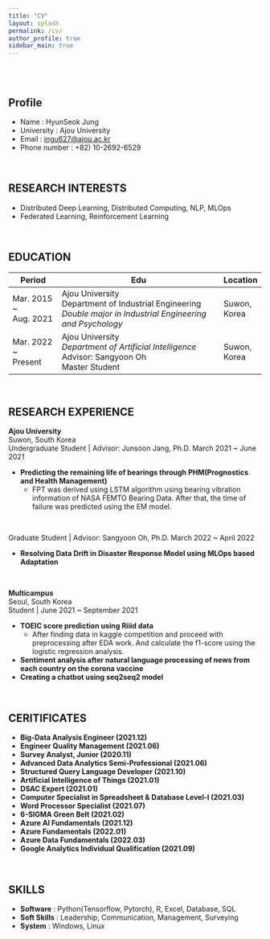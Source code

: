 ```yaml
---
title: "CV"
layout: splash
permalink: /cv/
author_profile: true
sidebar_main: true
---
```


<br>
<br>

## Profile

- Name : HyunSeok Jung
- University : Ajou University
- Email : ingu627@ajou.ac.kr
- Phone number : +82) 10-2692-6529

<br>

## RESEARCH INTERESTS

- Distributed Deep Learning, Distributed Computing, NLP, MLOps
- Federated Learning, Reinforcement Learning

<br>

## EDUCATION

|Period|Edu|Location|
|---|---|---|
Mar. 2015 ~<br> Aug. 2021|Ajou University<br>Department of Industrial Engineering<br> *Double major in Industrial Engineering and Psychology*|Suwon,<br> Korea
|Mar. 2022 ~<br> Present|Ajou University<br>*Department of Artificial Intelligence*<br>Advisor: Sangyoon Oh<br>Master Student|Suwon,<br>Korea

<br>

## RESEARCH EXPERIENCE

**Ajou University**<br> Suwon, South Korea<br>
Undergraduate Student \| Advisor: Junsoon Jang, Ph.D. March 2021 ~ June 2021 
- **Predicting the remaining life of bearings through PHM(Prognostics and Health Management)**
  - FPT was derived using LSTM algorithm using bearing vibration information of NASA FEMTO Bearing Data. After that, the time of failure was predicted using the EM model.

<br>

Graduate Student \| Advisor: Sangyoon Oh, Ph.D. March 2022 ~ April 2022
- **Resolving Data Drift in Disaster Response Model using MLOps based Adaptation**

<br>

**Multicampus**<br> Seoul, South Korea<br>
Student \| June 2021 ~ September 2021
- **TOEIC score prediction using Riiid data**
  - After finding data in kaggle competition and proceed with preprocessing after EDA work. And calculate the f1-score using the logistic regression analysis.
- **Sentiment analysis after natural language processing of news from each country on the corona vaccine**
- **Creating a chatbot using seq2seq2 model**

<br>

## CERITIFICATES

- **Big-Data Analysis Engineer (2021.12)**
- **Engineer Quality Management (2021.06)**
- **Survey Analyst, Junior (2020.11)**
- **Advanced Data Analytics Semi-Professional (2021.06)** 
- **Structured Query Language Developer (2021.10)**
- **Artificial Intelligence of Things (2021.01)**
- **DSAC Expert (2021.01)**
- **Computer Specialist in Spreadsheet & Database Level-Ⅰ (2021.03)**
- **Word Processor Specialist (2021.07)**
- **6-SIGMA Green Belt (2021.02)**
- **Azure AI Fundamentals (2021.12)**
- **Azure Fundamentals (2022.01)**
- **Azure Data Fundamentals (2022.03)**
- **Google Analytics Individual Qualification (2021.09)**

<br>

## SKILLS

- **Software** : Python(Tensorflow, Pytorch), R, Excel, Database, SQL
- **Soft Skills** : Leadership, Communication, Management, Surveying
- **System** : Windows, Linux

